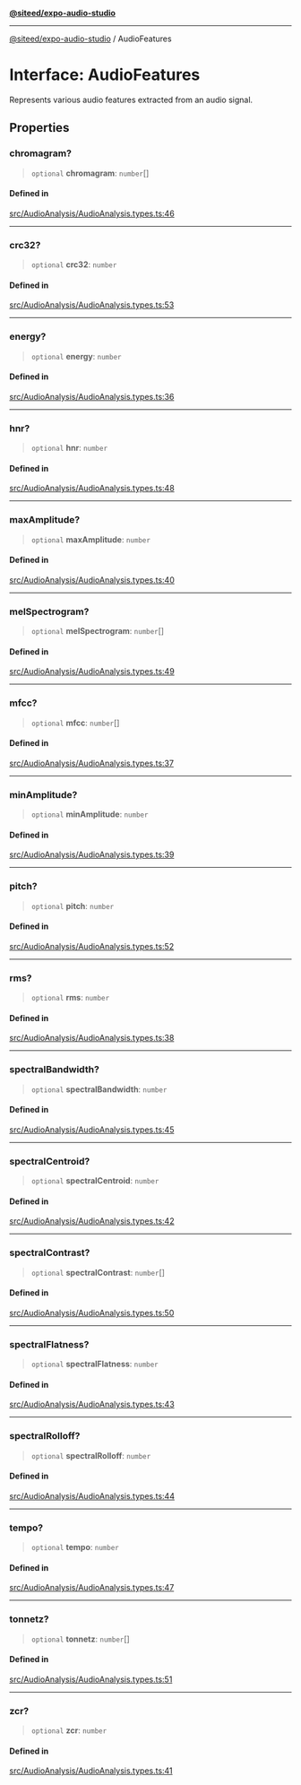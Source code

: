 [**@siteed/expo-audio-studio**](../README.md)

***

[@siteed/expo-audio-studio](../README.md) / AudioFeatures

# Interface: AudioFeatures

Represents various audio features extracted from an audio signal.

## Properties

### chromagram?

> `optional` **chromagram**: `number`[]

#### Defined in

[src/AudioAnalysis/AudioAnalysis.types.ts:46](https://github.com/deeeed/expo-audio-stream/blob/c74460f5bb3fc818511d2b5ebc6a28b5aeb407fe/packages/expo-audio-studio/src/AudioAnalysis/AudioAnalysis.types.ts#L46)

***

### crc32?

> `optional` **crc32**: `number`

#### Defined in

[src/AudioAnalysis/AudioAnalysis.types.ts:53](https://github.com/deeeed/expo-audio-stream/blob/c74460f5bb3fc818511d2b5ebc6a28b5aeb407fe/packages/expo-audio-studio/src/AudioAnalysis/AudioAnalysis.types.ts#L53)

***

### energy?

> `optional` **energy**: `number`

#### Defined in

[src/AudioAnalysis/AudioAnalysis.types.ts:36](https://github.com/deeeed/expo-audio-stream/blob/c74460f5bb3fc818511d2b5ebc6a28b5aeb407fe/packages/expo-audio-studio/src/AudioAnalysis/AudioAnalysis.types.ts#L36)

***

### hnr?

> `optional` **hnr**: `number`

#### Defined in

[src/AudioAnalysis/AudioAnalysis.types.ts:48](https://github.com/deeeed/expo-audio-stream/blob/c74460f5bb3fc818511d2b5ebc6a28b5aeb407fe/packages/expo-audio-studio/src/AudioAnalysis/AudioAnalysis.types.ts#L48)

***

### maxAmplitude?

> `optional` **maxAmplitude**: `number`

#### Defined in

[src/AudioAnalysis/AudioAnalysis.types.ts:40](https://github.com/deeeed/expo-audio-stream/blob/c74460f5bb3fc818511d2b5ebc6a28b5aeb407fe/packages/expo-audio-studio/src/AudioAnalysis/AudioAnalysis.types.ts#L40)

***

### melSpectrogram?

> `optional` **melSpectrogram**: `number`[]

#### Defined in

[src/AudioAnalysis/AudioAnalysis.types.ts:49](https://github.com/deeeed/expo-audio-stream/blob/c74460f5bb3fc818511d2b5ebc6a28b5aeb407fe/packages/expo-audio-studio/src/AudioAnalysis/AudioAnalysis.types.ts#L49)

***

### mfcc?

> `optional` **mfcc**: `number`[]

#### Defined in

[src/AudioAnalysis/AudioAnalysis.types.ts:37](https://github.com/deeeed/expo-audio-stream/blob/c74460f5bb3fc818511d2b5ebc6a28b5aeb407fe/packages/expo-audio-studio/src/AudioAnalysis/AudioAnalysis.types.ts#L37)

***

### minAmplitude?

> `optional` **minAmplitude**: `number`

#### Defined in

[src/AudioAnalysis/AudioAnalysis.types.ts:39](https://github.com/deeeed/expo-audio-stream/blob/c74460f5bb3fc818511d2b5ebc6a28b5aeb407fe/packages/expo-audio-studio/src/AudioAnalysis/AudioAnalysis.types.ts#L39)

***

### pitch?

> `optional` **pitch**: `number`

#### Defined in

[src/AudioAnalysis/AudioAnalysis.types.ts:52](https://github.com/deeeed/expo-audio-stream/blob/c74460f5bb3fc818511d2b5ebc6a28b5aeb407fe/packages/expo-audio-studio/src/AudioAnalysis/AudioAnalysis.types.ts#L52)

***

### rms?

> `optional` **rms**: `number`

#### Defined in

[src/AudioAnalysis/AudioAnalysis.types.ts:38](https://github.com/deeeed/expo-audio-stream/blob/c74460f5bb3fc818511d2b5ebc6a28b5aeb407fe/packages/expo-audio-studio/src/AudioAnalysis/AudioAnalysis.types.ts#L38)

***

### spectralBandwidth?

> `optional` **spectralBandwidth**: `number`

#### Defined in

[src/AudioAnalysis/AudioAnalysis.types.ts:45](https://github.com/deeeed/expo-audio-stream/blob/c74460f5bb3fc818511d2b5ebc6a28b5aeb407fe/packages/expo-audio-studio/src/AudioAnalysis/AudioAnalysis.types.ts#L45)

***

### spectralCentroid?

> `optional` **spectralCentroid**: `number`

#### Defined in

[src/AudioAnalysis/AudioAnalysis.types.ts:42](https://github.com/deeeed/expo-audio-stream/blob/c74460f5bb3fc818511d2b5ebc6a28b5aeb407fe/packages/expo-audio-studio/src/AudioAnalysis/AudioAnalysis.types.ts#L42)

***

### spectralContrast?

> `optional` **spectralContrast**: `number`[]

#### Defined in

[src/AudioAnalysis/AudioAnalysis.types.ts:50](https://github.com/deeeed/expo-audio-stream/blob/c74460f5bb3fc818511d2b5ebc6a28b5aeb407fe/packages/expo-audio-studio/src/AudioAnalysis/AudioAnalysis.types.ts#L50)

***

### spectralFlatness?

> `optional` **spectralFlatness**: `number`

#### Defined in

[src/AudioAnalysis/AudioAnalysis.types.ts:43](https://github.com/deeeed/expo-audio-stream/blob/c74460f5bb3fc818511d2b5ebc6a28b5aeb407fe/packages/expo-audio-studio/src/AudioAnalysis/AudioAnalysis.types.ts#L43)

***

### spectralRolloff?

> `optional` **spectralRolloff**: `number`

#### Defined in

[src/AudioAnalysis/AudioAnalysis.types.ts:44](https://github.com/deeeed/expo-audio-stream/blob/c74460f5bb3fc818511d2b5ebc6a28b5aeb407fe/packages/expo-audio-studio/src/AudioAnalysis/AudioAnalysis.types.ts#L44)

***

### tempo?

> `optional` **tempo**: `number`

#### Defined in

[src/AudioAnalysis/AudioAnalysis.types.ts:47](https://github.com/deeeed/expo-audio-stream/blob/c74460f5bb3fc818511d2b5ebc6a28b5aeb407fe/packages/expo-audio-studio/src/AudioAnalysis/AudioAnalysis.types.ts#L47)

***

### tonnetz?

> `optional` **tonnetz**: `number`[]

#### Defined in

[src/AudioAnalysis/AudioAnalysis.types.ts:51](https://github.com/deeeed/expo-audio-stream/blob/c74460f5bb3fc818511d2b5ebc6a28b5aeb407fe/packages/expo-audio-studio/src/AudioAnalysis/AudioAnalysis.types.ts#L51)

***

### zcr?

> `optional` **zcr**: `number`

#### Defined in

[src/AudioAnalysis/AudioAnalysis.types.ts:41](https://github.com/deeeed/expo-audio-stream/blob/c74460f5bb3fc818511d2b5ebc6a28b5aeb407fe/packages/expo-audio-studio/src/AudioAnalysis/AudioAnalysis.types.ts#L41)
